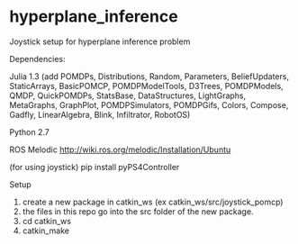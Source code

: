 # hyperplane_inference
Joystick setup for hyperplane inference problem

Dependencies:

Julia 1.3 (add POMDPs, Distributions, Random, Parameters, BeliefUpdaters, StaticArrays, BasicPOMCP, POMDPModelTools, D3Trees, POMDPModels, QMDP, QuickPOMDPs, StatsBase, DataStructures, LightGraphs, MetaGraphs, GraphPlot, POMDPSimulators, POMDPGifs, Colors, Compose, Gadfly, LinearAlgebra, Blink, Infiltrator, RobotOS)

Python 2.7

ROS Melodic http://wiki.ros.org/melodic/Installation/Ubuntu

(for using joystick) pip install pyPS4Controller

Setup

1. create a new package in catkin_ws (ex catkin_ws/src/joystick_pomcp)
2. the files in this repo go into the src folder of the new package.
3. cd catkin_ws
4. catkin_make
